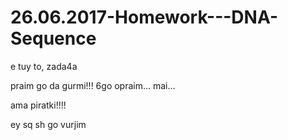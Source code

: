 # 26.06.2017-Homework---DNA-Sequence
e tuy to, zada4a

praim go da gurmi!!! 6go opraim... mai...

ama piratki!!!!

ey sq sh go vurjim